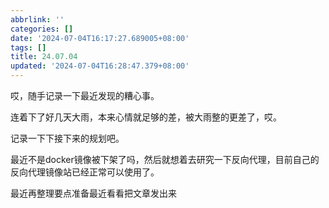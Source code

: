 ```yaml
---
abbrlink: ''
categories: []
date: '2024-07-04T16:17:27.689005+08:00'
tags: []
title: 24.07.04
updated: '2024-07-04T16:28:47.379+08:00'
---
```

哎，随手记录一下最近发现的糟心事。

连着下了好几天大雨，本来心情就足够的差，被大雨整的更差了，哎。

记录一下下接下来的规划吧。

最近不是docker镜像被下架了吗，然后就想着去研究一下反向代理，目前自己的反向代理镜像站已经正常可以使用了。

最近再整理要点准备最近看看把文章发出来
